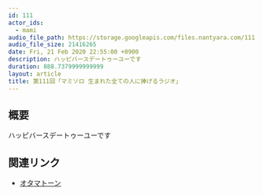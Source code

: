 ```yaml
---
id: 111
actor_ids:
  - mami
audio_file_path: https://storage.googleapis.com/files.nantyara.com/111.mp3
audio_file_size: 21416265
date: Fri, 21 Feb 2020 22:55:00 +0900
description: ハッピバースデートゥーユーです
duration: 888.7379999999999
layout: article
title: 第111回「マミソロ 生まれた全ての人に捧げるラジオ」
---
```

## 概要

ハッピバースデートゥーユーです

## 関連リンク

* [オタマトーン](https://www.maywadenki.com/products/goods/otamatone%E3%80%80/)
